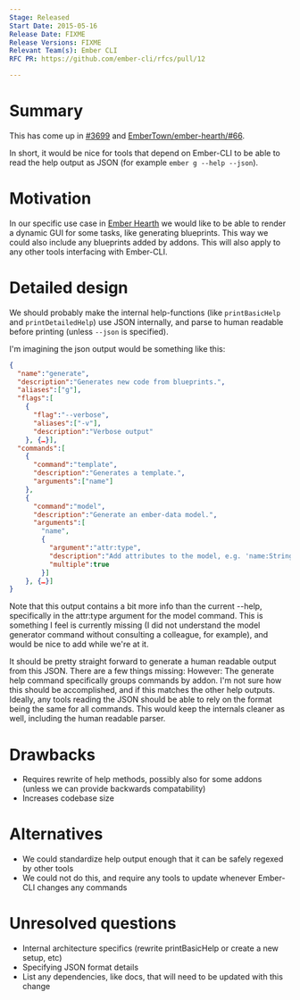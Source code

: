 ```yaml
---
Stage: Released
Start Date: 2015-05-16
Release Date: FIXME
Release Versions: FIXME
Relevant Team(s): Ember CLI
RFC PR: https://github.com/ember-cli/rfcs/pull/12

---
```


# Summary

This has come up in [#3699](https://github.com/ember-cli/ember-cli/issues/3699) and [EmberTown/ember-hearth/#66](https://github.com/EmberTown/ember-hearth/issues/66).

In short, it would be nice for tools that depend on Ember-CLI to be able to read the help output as JSON (for example `ember g --help --json`).

# Motivation

In our specific use case in [Ember Hearth](https://github.com/EmberTown/ember-hearth/) we would like to be able to render a dynamic GUI for some tasks, like generating blueprints. This way we could also include any blueprints added by addons. This will also apply to any other tools interfacing with Ember-CLI.

# Detailed design
We should probably make the internal help-functions (like `printBasicHelp` and `printDetailedHelp`) use JSON internally, and parse to human readable before printing (unless `--json` is specified).

I'm imagining the json output would be something like this:

```json
{
  "name":"generate",
  "description":"Generates new code from blueprints.",
  "aliases":["g"],
  "flags":[
    {
      "flag":"--verbose",
      "aliases":["-v"],
      "description":"Verbose output"
    }, {…}],
  "commands":[
    {
      "command":"template",
      "description":"Generates a template.",
      "arguments":["name"]
    },
    {
      "command":"model",
      "description":"Generate an ember-data model.",
      "arguments":[
        "name",
        {
          "argument":"attr:type",
          "description":"Add attributes to the model, e.g. 'name:String age:Number'",
          "multiple":true
        }]
    }, {…}]
}
```

Note that this output contains a bit more info than the current --help, specifically in the attr:type argument for the model command. This is something I feel is currently missing (I did not understand the model generator command without consulting a colleague, for example), and would be nice to add while we're at it.

It should be pretty straight forward to generate a human readable output from this JSON. There are a few things missing: However: The generate help command specifically groups commands by addon. I'm not sure how this should be accomplished, and if this matches the other help outputs. Ideally, any tools reading the JSON should be able to rely on the format being the same for all commands. This would keep the internals cleaner as well, including the human readable parser.

# Drawbacks

* Requires rewrite of help methods, possibly also for some addons (unless we can provide backwards compatability)
* Increases codebase size

# Alternatives

* We could standardize help output enough that it can be safely regexed by other tools
* We could not do this, and require any tools to update whenever Ember-CLI changes any commands

# Unresolved questions

* Internal architecture specifics (rewrite printBasicHelp or create a new setup, etc)
* Specifying JSON format details
* List any dependencies, like docs, that will need to be updated with this change
